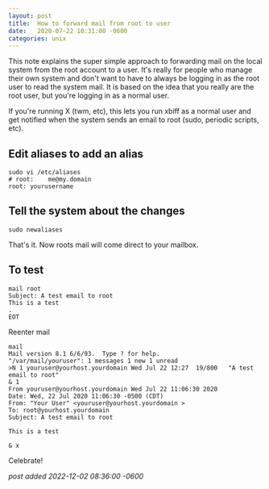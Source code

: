```yaml
---
layout:	post
title:	How to forward mail from root to user
date:	2020-07-22 10:31:00 -0600
categories:	unix
---
```

This note explains the super simple approach to forwarding mail on the local system from the root account to a user. It's really for people who manage their own system and don't want to have to always be logging in as the root user to read the system mail. It is based on the idea that you really are the root user, but you're logging in as a normal user.

If you're running X (twm, etc), this lets you run xbiff as a normal user and get notified when the system sends an email to root (sudo, periodic scripts, etc).

<!--more-->

## Edit aliases to add an alias

```
sudo vi /etc/aliases
# root:    me@my.domain
root: yourusername
```

## Tell the system about the changes

`sudo newaliases`

That's it. Now roots mail will come direct to your mailbox.

## To test

```
mail root
Subject: A test email to root
This is a test
.
EOT
```

Reenter mail

```
mail
Mail version 8.1 6/6/93.  Type ? for help.
"/var/mail/youruser": 1 messages 1 new 1 unread
>N 1 youruser@yourhost.yourdomain Wed Jul 22 12:27  19/800   "A test email to root"
& 1
From youruser@yourhost.yourdomain Wed Jul 22 11:06:30 2020
Date: Wed, 22 Jul 2020 11:06:30 -0500 (CDT)
From: "Your User" <youruser@yourhost.yourdomain >
To: root@yourhost.yourdomain
Subject: A test email to root

This is a test

& x
```

Celebrate!

*post added 2022-12-02 08:36:00 -0600*
